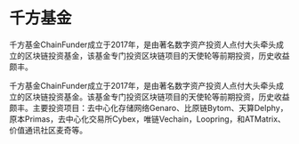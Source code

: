 # 千方基金

千方基金ChainFunder成立于2017年，是由著名数字资产投资人点付大头牵头成立的区块链投资基金，该基金专门投资区块链项目的天使轮等前期投资，历史收益颇丰。

千方基金ChainFunder成立于2017年，是由著名数字资产投资人点付大头牵头成立的区块链投资基金。该基金专门投资区块链项目的天使轮等前期投资，历史收益颇丰。主要投资项目：去中心化存储网络Genaro、比原链Bytom、天算Delphy，原本Primas，去中心化交易所Cybex，唯链Vechain，Loopring，和ATMatrix、价值通讯社区麦奇等。
